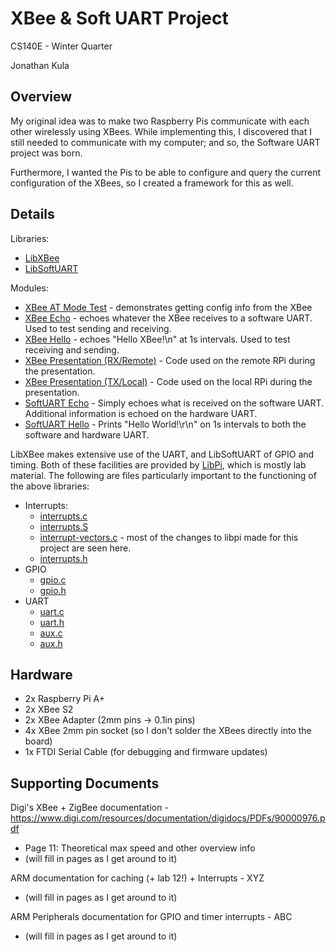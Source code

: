 XBee & Soft UART Project
=============
CS140E - Winter Quarter

Jonathan Kula

Overview
---------
My original idea was to make two Raspberry Pis communicate with
each other wirelessly using XBees. While implementing this, I
discovered that I still needed to communicate with my computer;
and so, the Software UART project was born. 

Furthermore, I wanted the Pis to be able to configure and query the
current configuration of the XBees, so I created a framework for this 
as well.

Details
--------
Libraries:
* [LibXBee](lib/libxbee)
* [LibSoftUART](lib/libsoftuart)

Modules:
* [XBee AT Mode Test](modules/xbee-at-mode) - demonstrates getting config info from the XBee
* [XBee Echo](modules/xbee-echo) - echoes whatever the XBee receives to a software UART. Used to test sending and receiving.
* [XBee Hello](modules/xbee-send-hello) - echoes "Hello XBee!\n" at 1s intervals. Used to test receiving and sending.
* [XBee Presentation (RX/Remote)](modules/xbee-test-rx) - Code used on the remote RPi during the presentation.
* [XBee Presentation (TX/Local)](modules/xbee-test-tx) - Code used on the local RPi during the presentation.
* [SoftUART Echo](modules/softuart-echo) - Simply echoes what is received on the software UART. Additional information is echoed on the hardware UART.
* [SoftUART Hello](modules/softuart-hello) - Prints "Hello World!\r\n" on 1s intervals to both the software and hardware UART.

LibXBee makes extensive use of the UART, and LibSoftUART of
GPIO and timing. Both of these facilities are provided by
[LibPi](lib/libpi), which is mostly lab material. The following
are files particularly important to the functioning of the above
libraries:
* Interrupts:
  * [interrupts.c](lib/libpi/src/interrupts.c)
  * [interrupts.S](lib/libpi/sysspec/arm/interrupts.S)
  * [interrupt-vectors.c](lib/libpi/src/interrupt-vectors.c) -
      most of the changes to libpi made for this project are seen here.
  * [interrupts.h](lib/libpi/include/interrupts.h)
* GPIO
  * [gpio.c](lib/libpi/src/gpio.c)
  * [gpio.h](lib/libpi/include/gpio.h)
* UART
  * [uart.c](lib/libpi/src/uart.c)
  * [uart.h](lib/libpi/include/uart.h)
  * [aux.c](lib/libpi/src/aux.c)
  * [aux.h](lib/libpi/include/aux.h)

Hardware
---------

* 2x Raspberry Pi A+
* 2x XBee S2
* 2x XBee Adapter (2mm pins -> 0.1in pins)
* 4x XBee 2mm pin socket (so I don't solder the XBees directly into the board)
* 1x FTDI Serial Cable (for debugging and firmware updates)


Supporting Documents
---------------------

Digi's XBee + ZigBee documentation - https://www.digi.com/resources/documentation/digidocs/PDFs/90000976.pdf
- Page 11: Theoretical max speed and other overview info
- (will fill in pages as I get around to it)

ARM documentation for caching (+ lab 12!) + Interrupts - XYZ
- (will fill in pages as I get around to it)

ARM Peripherals documentation for GPIO and timer interrupts - ABC
- (will fill in pages as I get around to it)